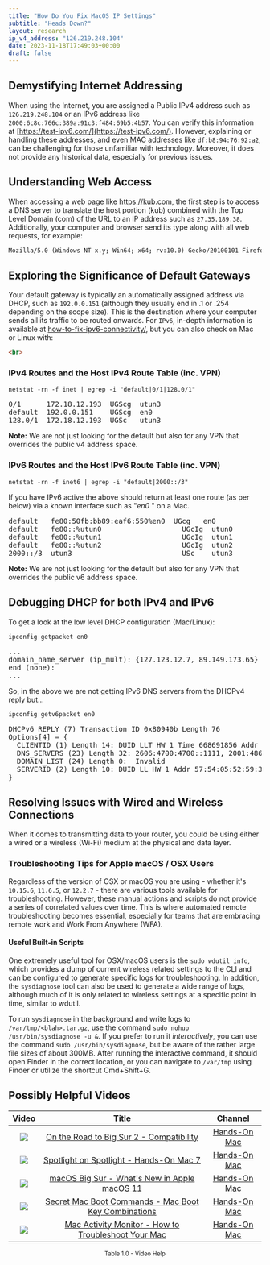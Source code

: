 ```yaml
---
title: "How Do You Fix MacOS IP Settings"
subtitle: "Heads Down?"
layout: research
ip_v4_address: "126.219.248.104"
date: 2023-11-18T17:49:03+00:00
draft: false
---
```


## Demystifying Internet Addressing

When using the Internet, you are assigned a Public IPv4 address such as ```126.219.248.104``` or an IPv6 address like ```2000:6c8c:766c:389a:91c3:f484:69b5:4b57```. You can verify this information at [https://test-ipv6.com/](https://test-ipv6.com/). However, explaining or handling these addresses, and even MAC addresses like ```df:b8:94:76:92:a2```, can be challenging for those unfamiliar with technology. Moreover, it does not provide any historical data, especially for previous issues.
  
## Understanding Web Access
When accessing a web page like https://kub.com, the first step is to access a DNS server to translate the host portion (kub) combined with the Top Level Domain (com) of the URL to an IP address such as ```27.35.189.38```. Additionally, your computer and browser send its type along with all web requests, for example:
```html
Mozilla/5.0 (Windows NT x.y; Win64; x64; rv:10.0) Gecko/20100101 Firefox/10.0
```
## Exploring the Significance of Default Gateways
Your default gateway is typically an automatically assigned address via DHCP, such as ```192.0.0.151``` (although they usually end in .1 or .254 depending on the scope size). This is the destination where your computer sends all its traffic to be routed onwards. For ```IPv6```, in-depth information is available at [how-to-fix-ipv6-connectivity/](/blog/how-to-fix-ipv6-connectivity/), but you can also check on Mac or Linux with:
```html
<br>
```
### IPv4 Routes and the Host IPv4 Route Table (inc. VPN)
```netstat -rn -f inet | egrep -i "default|0/1|128.0/1"```

<pre>
0/1      172.18.12.193  UGScg  utun3
default  192.0.0.151    UGScg  en0
128.0/1  172.18.12.193  UGSc   utun3</pre>

**Note:** We are not just looking for the default but also for any VPN that overrides the public v4 address space.

### IPv6 Routes and the Host IPv6 Route Table (inc. VPN)
```netstat -rn -f inet6 | egrep -i "default|2000::/3"```

If you have IPv6 active the above should return at least one route (as per below) via a known interface such as "_en0_ " on a Mac. 

<pre>
default   fe80:50fb:bb89:eaf6:550%en0  UGcg   en0
default   fe80::%utun0                   UGcIg  utun0
default   fe80::%utun1                   UGcIg  utun1
default   fe80::%utun2                   UGcIg  utun2
2000::/3  utun3                          USc    utun3</pre>

**Note:** We are not just looking for the default but also for any VPN that overrides the public v6 address space.
<br>

## Debugging DHCP for both IPv4 and IPv6

To get a look at the low level DHCP configuration (Mac/Linux): 

```ipconfig getpacket en0```

<pre>
...
domain_name_server (ip_mult): {127.123.12.7, 89.149.173.65}
end (none):
...</pre>

So, in the above we are not getting IPv6 DNS servers from the DHCPv4 reply but...

```ipconfig getv6packet en0```

<pre>
DHCPv6 REPLY (7) Transaction ID 0x80940b Length 76
Options[4] = {
  CLIENTID (1) Length 14: DUID LLT HW 1 Time 668691856 Addr df:b8:94:76:92:a2
  DNS_SERVERS (23) Length 32: 2606:4700:4700::1111, 2001:4860:4860::8844
  DOMAIN_LIST (24) Length 0:  Invalid
  SERVERID (2) Length 10: DUID LL HW 1 Addr 57:54:05:52:59:35
}</pre>




## Resolving Issues with Wired and Wireless Connections
When it comes to transmitting data to your router, you could be using either a wired or a wireless (Wi-Fi) medium at the physical and data layer.
### Troubleshooting Tips for Apple macOS / OSX Users
Regardless of the version of OSX or macOS you are using - whether it's ```10.15.6```, ```11.6.5```, or ```12.2.7``` - there are various tools available for troubleshooting. However, these manual actions and scripts do not provide a series of correlated values over time. This is where automated remote troubleshooting becomes essential, especially for teams that are embracing remote work and Work From Anywhere (WFA).
#### Useful Built-in Scripts
One extremely useful tool for OSX/macOS users is the ```sudo wdutil info```, which provides a dump of current wireless related settings to the CLI and can be configured to generate specific logs for troubleshooting. In addition, the ```sysdiagnose``` tool can also be used to generate a wide range of logs, although much of it is only related to wireless settings at a specific point in time, similar to wdutil.

To run ```sysdiagnose``` in the background and write logs to ```/var/tmp/<blah>.tar.gz```, use the command ```sudo nohup /usr/bin/sysdiagnose -u &```. If you prefer to run it *interactively*, you can use the command ```sudo /usr/bin/sysdiagnose```, but be aware of the rather large file sizes of about 300MB. After running the interactive command, it should open Finder in the correct location, or you can navigate to ```/var/tmp``` using Finder or utilize the shortcut Cmd+Shift+G.
## Possibly Helpful Videos

<link href="/plugins/lity/css/lity.min.css" rel="stylesheet">
<script src="/plugins/lity/js/lity.min.js"></script>
<div class="table1-start"></div>

|Video | Title | Channel |
| :---: | :---: | :---: |
|<a href="https://www.youtube.com/watch?v=HEbK-Tignuc" data-lity><img src="https://i.ytimg.com/vi/HEbK-Tignuc/default.jpg" class="img-fluid"></a>|<a href="https://www.youtube.com/watch?v=HEbK-Tignuc" data-lity>On the Road to Big Sur 2 - Compatibility</a>|<a target="_blank" href="https://www.youtube.com/channel/UCg43DP8MdHVcl4rFK_delBg" >Hands-On Mac</a>|
|<a href="https://www.youtube.com/watch?v=RslZ4W1EPqk" data-lity><img src="https://i.ytimg.com/vi/RslZ4W1EPqk/default.jpg" class="img-fluid"></a>|<a href="https://www.youtube.com/watch?v=RslZ4W1EPqk" data-lity>Spotlight on Spotlight - Hands-On Mac 7</a>|<a target="_blank" href="https://www.youtube.com/channel/UCg43DP8MdHVcl4rFK_delBg" >Hands-On Mac</a>|
|<a href="https://www.youtube.com/watch?v=JMKi6o9kaZI" data-lity><img src="https://i.ytimg.com/vi/JMKi6o9kaZI/default.jpg" class="img-fluid"></a>|<a href="https://www.youtube.com/watch?v=JMKi6o9kaZI" data-lity>macOS Big Sur - What&#39;s New in Apple macOS 11</a>|<a target="_blank" href="https://www.youtube.com/channel/UCg43DP8MdHVcl4rFK_delBg" >Hands-On Mac</a>|
|<a href="https://www.youtube.com/watch?v=VwNYWAxHCgM" data-lity><img src="https://i.ytimg.com/vi/VwNYWAxHCgM/default.jpg" class="img-fluid"></a>|<a href="https://www.youtube.com/watch?v=VwNYWAxHCgM" data-lity>Secret Mac Boot Commands - Mac Boot Key Combinations</a>|<a target="_blank" href="https://www.youtube.com/channel/UCg43DP8MdHVcl4rFK_delBg" >Hands-On Mac</a>|
|<a href="https://www.youtube.com/watch?v=TWzWd_DiaJ0" data-lity><img src="https://i.ytimg.com/vi/TWzWd_DiaJ0/default.jpg" class="img-fluid"></a>|<a href="https://www.youtube.com/watch?v=TWzWd_DiaJ0" data-lity>Mac Activity Monitor - How to Troubleshoot Your Mac</a>|<a target="_blank" href="https://www.youtube.com/channel/UCg43DP8MdHVcl4rFK_delBg" >Hands-On Mac</a>|

<center><small>Table 1.0 - Video Help</small></center>
 <br>
<div class="table1-end"></div>
<script type="text/javascript">
(function() {
    $('div.table1-start').nextUntil('div.table1-end', 'table').addClass('table thead-dark table-striped table-responsive rounded').attr('id', 't1');
    $('#t1').find('thead').addClass('thead-dark');
})();
</script>
